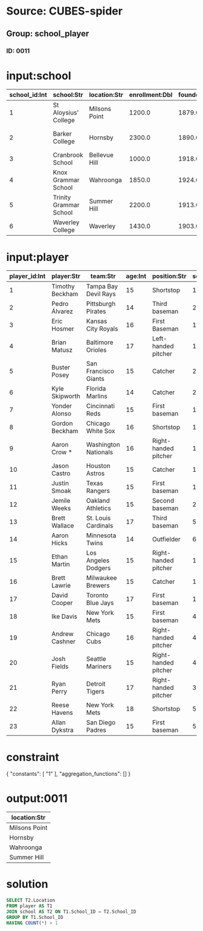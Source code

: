 # Source: CUBES-spider
## Group: school_player
### ID: 0011

# input:school

| school_id:Int | school:Str | location:Str | enrollment:Dbl | founded:Dbl | denomination:Str | boys_or_girls:Str | day_or_boarding:Str | year_entered_competition:Dbl | school_colors:Str |
|---|---|---|---|---|---|---|---|---|---|
| 1 | St Aloysius' College | Milsons Point | 1200.0 | 1879.0 | Catholic | Boys | Day | 1929.0 | Royal Blue and Gold |
| 2 | Barker College | Hornsby | 2300.0 | 1890.0 | Anglican | Boys only to Yr 9 Co-ed Year 10 to 12 | Day & Boarding | 1929.0 | Red & Blue |
| 3 | Cranbrook School | Bellevue Hill | 1000.0 | 1918.0 | Anglican | Boys | Day & Boarding | 1929.0 | Red, White & Blue |
| 4 | Knox Grammar School | Wahroonga | 1850.0 | 1924.0 | Uniting Church | Boys | Day & Boarding | 1929.0 | Black & Blue |
| 5 | Trinity Grammar School | Summer Hill | 2200.0 | 1913.0 | Anglican | Boys | Day & Boarding | 1929.0 | Green and White |
| 6 | Waverley College | Waverley | 1430.0 | 1903.0 | Catholic | Boys | Day | 1944.0 | Royal Blue and Gold |

# input:player

| player_id:Int | player:Str | team:Str | age:Int | position:Str | school_id:Int |
|---|---|---|---|---|---|
| 1 | Timothy Beckham | Tampa Bay Devil Rays | 15 | Shortstop | 1 |
| 2 | Pedro Álvarez | Pittsburgh Pirates | 14 | Third baseman | 2 |
| 3 | Eric Hosmer | Kansas City Royals | 16 | First Baseman | 1 |
| 4 | Brian Matusz | Baltimore Orioles | 17 | Left-handed pitcher | 1 |
| 5 | Buster Posey | San Francisco Giants | 15 | Catcher | 2 |
| 6 | Kyle Skipworth | Florida Marlins | 14 | Catcher | 2 |
| 7 | Yonder Alonso | Cincinnati Reds | 15 | First baseman | 1 |
| 8 | Gordon Beckham | Chicago White Sox | 16 | Shortstop | 1 |
| 9 | Aaron Crow * | Washington Nationals | 16 | Right-handed pitcher | 1 |
| 10 | Jason Castro | Houston Astros | 15 | Catcher | 1 |
| 11 | Justin Smoak | Texas Rangers | 15 | First baseman | 1 |
| 12 | Jemile Weeks | Oakland Athletics | 15 | Second baseman | 2 |
| 13 | Brett Wallace | St. Louis Cardinals | 17 | Third baseman | 5 |
| 14 | Aaron Hicks | Minnesota Twins | 14 | Outfielder | 6 |
| 15 | Ethan Martin | Los Angeles Dodgers | 15 | Right-handed pitcher | 1 |
| 16 | Brett Lawrie | Milwaukee Brewers | 15 | Catcher | 1 |
| 17 | David Cooper | Toronto Blue Jays | 17 | First baseman | 1 |
| 18 | Ike Davis | New York Mets | 15 | First baseman | 4 |
| 19 | Andrew Cashner | Chicago Cubs | 16 | Right-handed pitcher | 4 |
| 20 | Josh Fields | Seattle Mariners | 15 | Right-handed pitcher | 4 |
| 21 | Ryan Perry | Detroit Tigers | 17 | Right-handed pitcher | 3 |
| 22 | Reese Havens | New York Mets | 18 | Shortstop | 5 |
| 23 | Allan Dykstra | San Diego Padres | 15 | First baseman | 5 |

# constraint

{
  "constants": [
    "1"
  ],
  "aggregation_functions": []
}

# output:0011

| location:Str |
|---|
| Milsons Point |
| Hornsby |
| Wahroonga |
| Summer Hill |

# solution

```sql
SELECT T2.Location
FROM player AS T1
JOIN school AS T2 ON T1.School_ID = T2.School_ID
GROUP BY T1.School_ID
HAVING COUNT(*) > 1
```
